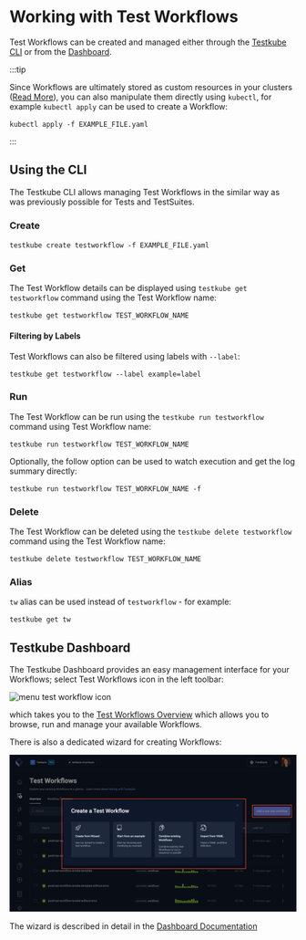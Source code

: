 # Working with Test Workflows

Test Workflows can be created and managed either through the [Testkube CLI](/articles/cli) or from the 
[Dashboard](/articles/testkube-dashboard-explore).

:::tip

Since Workflows are ultimately stored as custom resources in your clusters ([Read More](/articles/crds)), you can
also manipulate them directly using `kubectl`, for example `kubectl apply` can be used
to create a Workflow:

```shell
kubectl apply -f EXAMPLE_FILE.yaml
```
:::

## Using the CLI

The Testkube CLI allows managing Test Workflows in the similar way as was previously possible for Tests and TestSuites.

### Create

```shell
testkube create testworkflow -f EXAMPLE_FILE.yaml
```

### Get
The Test Workflow details can be displayed using `testkube get testworkflow` command using the Test Workflow name:

```shell
testkube get testworkflow TEST_WORKFLOW_NAME
```

#### Filtering by Labels
Test Workflows can also be filtered using labels with `--label`:

```shell
testkube get testworkflow --label example=label
```

### Run
The Test Workflow can be run using the `testkube run testworkflow` command using Test Workflow name:

```shell
testkube run testworkflow TEST_WORKFLOW_NAME
```

Optionally, the follow option can be used to watch execution and get the log summary directly:

```shell
testkube run testworkflow TEST_WORKFLOW_NAME -f
```

### Delete
The Test Workflow can be deleted using the `testkube delete testworkflow` command using the Test Workflow name:

```shell
testkube delete testworkflow TEST_WORKFLOW_NAME
```

### Alias
`tw` alias can be used instead of `testworkflow` - for example:

```shell
testkube get tw
```

## Testkube Dashboard

The Testkube Dashboard provides an easy management interface for your Workflows; select 
Test Workflows icon in the left toolbar:

![menu test workflow icon](../img/dashboard-menu-workflows.png)

which takes you to the [Test Workflows Overview](/articles/testkube-dashboard-workflows-overview) which allows you to browse, run and manage
your available Workflows.

There is also a dedicated wizard for creating Workflows: 

![Workflow Creation Wizard](../img/create-test-workflow.png)

The wizard is described in detail in the [Dashboard Documentation](/articles/testkube-dashboard-workflows-overview#creating-a-new-workflow)
